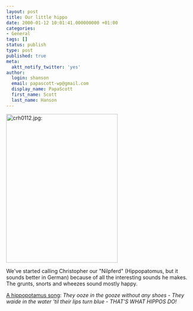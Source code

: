 ```yaml
---
layout: post
title: Our little hippo
date: 2000-01-12 10:01:41.000000000 +01:00
categories:
- General
tags: []
status: publish
type: post
published: true
meta:
  aktt_notify_twitter: 'yes'
author:
  login: shanson
  email: papascott-wp@gmail.com
  display_name: PapaScott
  first_name: Scott
  last_name: Hanson
---
```

<p><img src="https://res.cloudinary.com/papascott/image/upload/wordpress/wp-content/uploads/2000/01/crh0112.jpg" height="400" width="300" border="0" alt="crh0112.jpg: " /></p>
<p>We've started calling Christopher our "Nilpferd" (Hippopatomus, but it sounds better in German) because of all the interesting sounds he makes. The grunts, snorts and wheezes sound mostly happy.</p>
<p><a href="http://www.geocities.com/Yosemite/Trails/5542/Hippopotamus.html">A hippopotamus song</a>: <i>They ooze in the gooze without any shoes - They waide in the water 'til their lips turn blue - THAT'S WHAT HIPPOS DO!</i></p>
